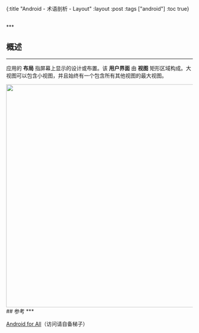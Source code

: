 {:title "Android - 术语剖析 - Layout"
 :layout :post
 :tags  ["android"]
 :toc true}

<br>
***
<br>

## 概述
***

应用的 **布局** 指屏幕上显示的设计或布置。该 **用户界面** 由 **视图** 矩形区域构成。大视图可以包含小视图，并且始终有一个包含所有其他视图的最大视图。

<img src="http://oem503hzx.bkt.clouddn.com/Android-for-All-Layout.png" width="600"/>

<br>
## 参考
***

[Android for All](https://developers.google.com/android/for-all/vocab-words/)（访问请自备梯子）
